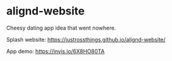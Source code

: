 # alignd-website

Cheesy dating app idea that went nowhere. 

Splash website: https://justrossthings.github.io/alignd-website/

App demo: https://invis.io/6X8HO80TA
